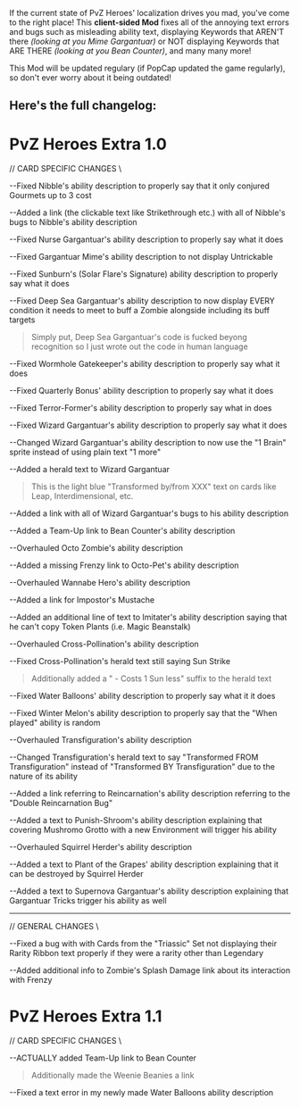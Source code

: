 If the current state of PvZ Heroes' localization drives you mad, you've come to the right place! This **client-sided Mod** fixes all of the annoying text errors and bugs such as misleading ability text, displaying Keywords that AREN'T there *(looking at you Mime Gargantuar)* or NOT displaying Keywords that ARE THERE *(looking at you Bean Counter)*, and many many more!

This Mod will be updated regulary (if PopCap updated the game regularly), so don't ever worry about it being outdated!

## Here's the full changelog:
# PvZ Heroes Extra 1.0

// CARD SPECIFIC CHANGES \\

--Fixed Nibble's ability description to properly say that it only conjured Gourmets up to 3 cost

--Added a link (the clickable text like Strikethrough etc.) with all of Nibble's bugs to Nibble's ability description

   
--Fixed Nurse Gargantuar's ability description to properly say what it does


--Fixed Gargantuar Mime's ability description to not display Untrickable


--Fixed Sunburn's (Solar Flare's Signature) ability description to properly say what it does


--Fixed Deep Sea Gargantuar's ability description to now display EVERY condition it needs to meet to buff a Zombie alongside including its buff targets
>Simply put, Deep Sea Gargantuar's code is fucked beyong recognition so I just wrote out the code in human language

   
--Fixed Wormhole Gatekeeper's ability description to properly say what it does


--Fixed Quarterly Bonus' ability description to properly say what it does


--Fixed Terror-Former's ability description to properly say what in does


--Fixed Wizard Gargantuar's ability description to properly say what it does

--Changed Wizard Gargantuar's ability description to now use the "1 Brain" sprite instead of using plain text "1 more"

--Added a herald text to Wizard Gargantuar
>This is the light blue "Transformed by/from XXX" text on cards like Leap, Interdimensional, etc.

--Added a link with all of Wizard Gargantuar's bugs to his ability description


--Added a Team-Up link to Bean Counter's ability description


--Overhauled Octo Zombie's ability description


--Added a missing Frenzy link to Octo-Pet's ability description


--Overhauled Wannabe Hero's ability description


--Added a link for Impostor's Mustache


--Added an additional line of text to Imitater's ability description saying that he can't copy Token Plants (i.e. Magic Beanstalk)


--Overhauled Cross-Pollination's ability description

--Fixed Cross-Pollination's herald text still saying Sun Strike
>Additionally added a " - Costs 1 Sun less" suffix to the herald text


--Fixed Water Balloons' ability description to properly say what it it does


--Fixed Winter Melon's ability description to properly say that the "When played" ability is random


--Overhauled Transfiguration's ability description

--Changed Transfiguration's herald text to say "Transformed FROM Transfiguration" instead of "Transformed BY Transfiguration" due to the nature of its ability


--Added a link referring to Reincarnation's ability description referring to the "Double Reincarnation Bug"


--Added a text to Punish-Shroom's ability description explaining that covering Mushromo Grotto with a new Environment will trigger his ability


--Overhauled Squirrel Herder's ability description


--Added a text to Plant of the Grapes' ability description explaining that it can be destroyed by Squirrel Herder


--Added a text to Supernova Gargantuar's ability description explaining that Gargantuar Tricks trigger his ability as well
__________________________________________________________________________________________________________________________________________________________________

// GENERAL CHANGES \\


--Fixed a bug with with Cards from the "Triassic" Set not displaying their Rarity Ribbon text properly if they were a rarity other than Legendary


--Added additional info to Zombie's Splash Damage link about its interaction with Frenzy






# PvZ Heroes Extra 1.1

// CARD SPECIFIC CHANGES \\

--ACTUALLY added Team-Up link to Bean Counter
>Additionally made the Weenie Beanies a link

--Fixed a text error in my newly made Water Balloons ability description

